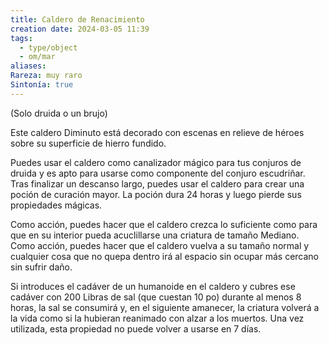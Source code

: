 ```yaml
---
title: Caldero de Renacimiento
creation date: 2024-03-05 11:39
tags:
  - type/object
  - om/mar
aliases: 
Rareza: muy raro
Sintonía: true
---
```

(Solo druida o un brujo)

Este caldero Diminuto está decorado con escenas en relieve de héroes sobre su superficie de hierro fundido.

Puedes usar el caldero como canalizador mágico para tus conjuros de druida y es apto para usarse como componente del conjuro escudriñar. Tras finalizar un descanso largo, puedes usar el caldero para crear una poción de curación mayor. La poción dura 24 horas y luego pierde sus propiedades mágicas.

Como acción, puedes hacer que el caldero crezca lo suficiente como para que en su interior pueda acuclillarse una criatura de tamaño Mediano. Como acción, puedes hacer que el caldero vuelva a su tamaño normal y cualquier cosa que no quepa dentro irá al espacio sin ocupar más cercano sin sufrir daño.

Si introduces el cadáver de un humanoide en el caldero y cubres ese cadáver con 200 Libras de sal (que cuestan 10 po) durante al menos 8 horas, la sal se consumirá y,
en el siguiente amanecer, la criatura volverá a la vida como si la hubieran reanimado con alzar a los muertos. Una vez utilizada, esta propiedad no puede volver a usarse en 7 días.